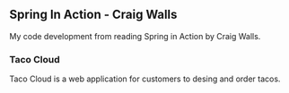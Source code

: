 ## Spring In Action - Craig Walls

My code development from reading Spring in Action by Craig Walls.

### Taco Cloud

Taco Cloud is a web application for customers to desing and order tacos.
